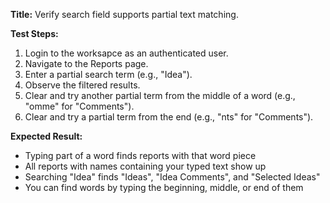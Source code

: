**Title:** Verify search field supports partial text matching.

**Test Steps:**
1. Login to the worksapce as an authenticated user.
2. Navigate to the Reports page.
3. Enter a partial search term (e.g., "Idea").
4. Observe the filtered results.
5. Clear and try another partial term from the middle of a word (e.g., "omme" for "Comments").
6. Clear and try a partial term from the end (e.g., "nts" for "Comments").

**Expected Result:**
- Typing part of a word finds reports with that word piece
- All reports with names containing your typed text show up
- Searching "Idea" finds "Ideas", "Idea Comments", and "Selected Ideas"
- You can find words by typing the beginning, middle, or end of them